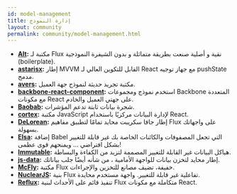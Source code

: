 ```yaml
---
id: model-management
title: إدارة النموذج
layout: community
permalink: community/model-management.html
---
```


* **[Alt](https://alt.js.org/):** مكتبة لـ Flux نقية و أصلية صنعت بطريقة متماثلة و بدون الشيفرة النموذجية (boilerplate).
* **[astarisx](https://zuudo.github.io/astarisx/):** إطار MVVM القابل للتكوين العالي لـ React مع جهاز توجيه pushState مدمج.
* **[avers](https://github.com/wereHamster/avers):** مكتبة تجريد حديثة لنموذج جهة العميل.
* **[backbone-react-component](https://github.com/magalhas/backbone-react-component):** استخدم نموذج ومجموعات Backbone المتعددة مع مكونات React على جهتي العميل والخادم.
* **[Baobab](https://github.com/Yomguithereal/baobab):** شجرة بيانات ثابتة تدعم المؤشرات.
* **[cortex](https://github.com/mquan/cortex/):** مكتبة JavaScript لإدارة البيانات مركزيًا باستخدام React.
* **[DeLorean](https://github.com/deloreanjs/delorean):** إطار جافا سكريبت محايد تمامًا لتطبيق مفاهيم Flux على واجهاتك بسهولة.
* **[Elsa](https://github.com/JonAbrams/elsa):** إضافة Babel التي تجعل المصفوفات والكائنات الخاصة بك غير قابلة للتغيير بشكل افتراضي ... ويمنحهم قوى عظمى!
* **[Immutable](https://github.com/facebook/immutable-js):** هياكل البيانات غير القابلة للتغيير المصممة لتزيد من الكفاءة والبساطة.
* **[js-data](https://www.js-data.io/):** إطار محايد لتخزن بيانات للواجهة الأمامية ، من شأنه أيضًا جلب بياناتك.
* **[McFly](https://github.com/kenwheeler/mcfly):** مكتبة Flux خفيفة، تضيف مصانع للتخزين والإجراءات.
* **[NuclearJS](https://github.com/optimizely/nuclear-js):** بنية Flux تفاعلية غير قابلة للتغيير. واجهة مستخدم محايدة.
* **[Reflux](https://github.com/spoike/refluxjs):** تنفيذ قائم على الأحداث لبنية Flux متكاملة مع مكونات React.
